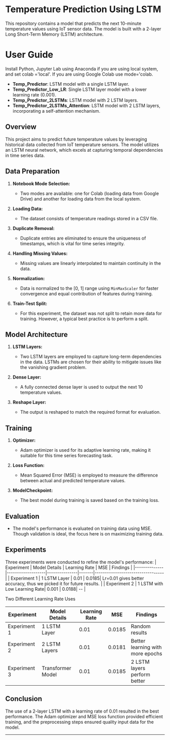 
# Temperature Prediction Using LSTM

This repository contains a model that predicts the next 10-minute temperature values using IoT sensor data. The model is built with a 2-layer Long Short-Term Memory (LSTM) architecture.

# User Guide
Install Python, Jupyter Lab using Anaconda if you are using local system, and set colab ='local'. If you are using Google Colab use mode='colab.
- **Temp_Predictor**: LSTM model with a single LSTM layer.
- **Temp_Predictor_Low_LR**: Single LSTM layer model with a lower learning rate (0.001).
- **Temp_Predictor_2LSTMs**: LSTM model with 2 LSTM layers.
- **Temp_Predictor_2LSTMs_Attention**: LSTM model with 2 LSTM layers, incorporating a self-attention mechanism.

## Overview

This project aims to predict future temperature values by leveraging historical data collected from IoT temperature sensors. The model utilizes an LSTM neural network, which excels at capturing temporal dependencies in time series data.

## Data Preparation

1. **Notebook Mode Selection:**
   - Two modes are available: one for Colab (loading data from Google Drive) and another for loading data from the local system.
   
2. **Loading Data:**
   - The dataset consists of temperature readings stored in a CSV file.

3. **Duplicate Removal:**
   - Duplicate entries are eliminated to ensure the uniqueness of timestamps, which is vital for time series integrity.

4. **Handling Missing Values:**
   - Missing values are linearly interpolated to maintain continuity in the data.

5. **Normalization:**
   - Data is normalized to the [0, 1] range using `MinMaxScaler` for faster convergence and equal contribution of features during training.

6. **Train-Test Split:**
   - For this experiment, the dataset was not split to retain more data for training. However, a typical best practice is to perform a split.

## Model Architecture

1. **LSTM Layers:**
   - Two LSTM layers are employed to capture long-term dependencies in the data. LSTMs are chosen for their ability to mitigate issues like the vanishing gradient problem.

2. **Dense Layer:**
   - A fully connected dense layer is used to output the next 10 temperature values.

3. **Reshape Layer:**
   - The output is reshaped to match the required format for evaluation.

## Training

1. **Optimizer:**
   - Adam optimizer is used for its adaptive learning rate, making it suitable for this time series forecasting task.

2. **Loss Function:**
   - Mean Squared Error (MSE) is employed to measure the difference between actual and predicted temperature values.

3. **ModelCheckpoint:**
   - The best model during training is saved based on the training loss. 

## Evaluation

- The model's performance is evaluated on training data using MSE. Though validation is ideal, the focus here is on maximizing training data.

## Experiments

Three experiments were conducted to refine the model's performance:
| Experiment   | Model Details     | Learning Rate | MSE   | Findings                         |
|--------------|-------------------|---------------|-------|----------------------------------|
| Experiment 1 | 1 LSTM Layer       | 0.01          | 0.0185| Lr=0.01 gives better accuracy, thus we picked it for future results.                    |
| Experiment 2 | 1 LSTM with Low Learning Rate| 0.001          | 0.0188| -- |

Two Different Learning Rate Uses

| Experiment   | Model Details     | Learning Rate | MSE   | Findings                         |
|--------------|-------------------|---------------|-------|----------------------------------|
| Experiment 1 | 1 LSTM Layer       | 0.01          | 0.0185| Random results                   |
| Experiment 2 | 2 LSTM Layers      | 0.01          | 0.0181| Better learning with more epochs |
| Experiment 3 | Transformer Model  | 0.01          | 0.0185| 2 LSTM layers perform better     |

## Conclusion

The use of a 2-layer LSTM with a learning rate of 0.01 resulted in the best performance. The Adam optimizer and MSE loss function provided efficient training, and the preprocessing steps ensured quality input data for the model.

--- 
